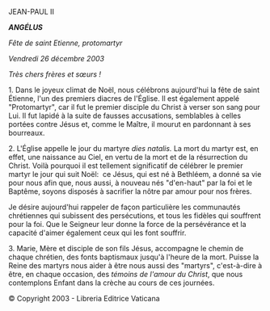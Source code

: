 JEAN-PAUL II

***ANGÉLUS***

*Fête de saint Etienne, protomartyr*

*Vendredi 26 décembre 2003*

*Très chers frères et sœurs !*

1. Dans le joyeux climat de Noël, nous célébrons aujourd'hui la fête de saint Étienne, l'un des premiers diacres de l'Église. Il est également appelé "Protomartyr", car il fut le premier disciple du Christ à verser son sang pour Lui. Il fut lapidé à la suite de fausses accusations, semblables à celles portées contre Jésus et, comme le Maître, il mourut en pardonnant à ses bourreaux.

2. L'Église appelle le jour du martyre *dies natalis.* La mort du martyr est, en effet, une naissance au Ciel, en vertu de la mort et de la résurrection du Christ. Voilà pourquoi il est tellement significatif de célébrer le premier martyr le jour qui suit Noël:  ce Jésus, qui est né à Bethléem, a donné sa vie pour nous afin que, nous aussi, à nouveau nés "d'en-haut" par la foi et le Baptême, soyons disposés à sacrifier la nôtre par amour pour nos frères.

Je désire aujourd'hui rappeler de façon particulière les communautés chrétiennes qui subissent des persécutions, et tous les fidèles qui souffrent pour la foi. Que le Seigneur leur donne la force de la persévérance et la capacité d'aimer également ceux qui les font souffrir.

3. Marie, Mère et disciple de son fils Jésus, accompagne le chemin de chaque chrétien, des fonts baptismaux jusqu'à l'heure de la mort. Puisse la Reine des martyrs nous aider à être nous aussi des "martyrs", c'est-à-dire à être, en chaque occasion, des *témoins de l'amour du Christ*, que nous contemplons Enfant dans la crèche au cours de ces journées.

© Copyright 2003 - Libreria Editrice Vaticana